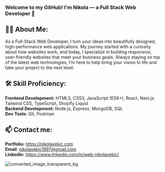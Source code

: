 ### Welcome to my GitHub! I'm Nikola — a Full Stack Web Developer 👋

## 👩‍💻 About Me:
As a Full-Stack Web Developer, I turn your ideas into beautifully designed, high-performance web applications. My journey started with a curiosity about how websites work, and today, I specialize in building responsive, user-friendly websites that meet your business goals. Always staying on top of the latest web technologies, I’m here to help bring your vision to life and take your project to the next level.

## 🛠️ Skill Proficiency:
**Frontend Development:** HTML5, CSS3, JavaScript (ES6+), React, Next.js Tailwind CSS, TypeScript, Shopify Liquid <br />
**Backend Development:** Node.js, Express, MongoDB, SQL <br />
**Dev Tools:** Git, Postman <br />

## 📫 Contact me:
**Portfolio:** https://nikolavekic.com <br />
**Email:** nikolavekic1997@gmail.com <br />
**LinkedIn:** https://www.linkedin.com/in/web-nikolavekic/ <br />


![converted_image_transparent_bg](https://github.com/NikolaVekic/NikolaVekic/assets/55920607/3d168a1c-4ec9-46e7-9019-32f94d56f702)



